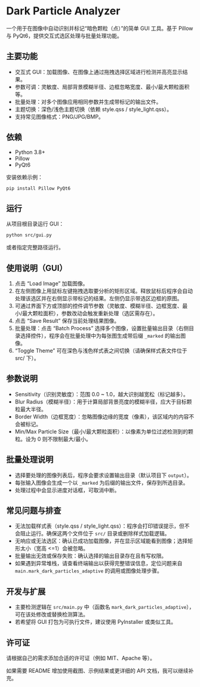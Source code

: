 # Dark Particle Analyzer

一个用于在图像中自动识别并标记“暗色颗粒（点）”的简单 GUI 工具。基于 Pillow 与 PyQt6，提供交互式选区处理与批量处理功能。

## 主要功能
- 交互式 GUI：加载图像、在图像上通过拖拽选择区域进行检测并高亮显示结果。
- 参数可调：灵敏度、局部背景模糊半径、边框忽略宽度、最小/最大颗粒面积等。
- 批量处理：对多个图像应用相同参数并生成带标记的输出文件。
- 主题切换：深色/浅色主题切换（依赖 style.qss / style_light.qss）。
- 支持常见图像格式：PNG/JPG/BMP。

## 依赖
- Python 3.8+
- Pillow
- PyQt6

安装依赖示例：
```bash
pip install Pillow PyQt6
```

## 运行
从项目根目录运行 GUI：
```bash
python src/gui.py
```
或者指定完整路径运行。

## 使用说明（GUI）
1. 点击 “Load Image” 加载图像。  
2. 在左侧图像上用鼠标左键拖拽选取要分析的矩形区域。释放鼠标后程序会自动处理该选区并在右侧显示带标记的结果。左侧仍显示带选区边框的原图。  
3. 可通过界面下方或顶部的控件调节参数（灵敏度、模糊半径、边框宽度、最小/最大颗粒面积），参数改动会触发重新处理（选区需存在）。  
4. 点击 “Save Result” 保存当前处理结果图像。  
5. 批量处理：点击 “Batch Process” 选择多个图像，设置批量输出目录（右侧目录选择控件），程序会在批量处理中为每张图生成带后缀 `_marked` 的输出图像。  
6. “Toggle Theme” 可在深色与浅色样式表之间切换（请确保样式表文件位于 src/ 下）。

## 参数说明
- Sensitivity（识别灵敏度）：范围 0.0 ~ 1.0，越大识别越宽松（标记越多）。  
- Blur Radius（模糊半径）：用于计算局部背景亮度的模糊半径，应大于目标颗粒最大半径。  
- Border Width（边框宽度）：忽略图像边缘的宽度（像素），该区域内的内容不会被标记。  
- Min/Max Particle Size（最小/最大颗粒面积）：以像素为单位过滤检测到的颗粒。设为 0 则不限制最大/最小。

## 批量处理说明
- 选择要处理的图像列表后，程序会要求设置输出目录（默认项目下 `output`）。  
- 每张输入图像会生成一个以 `_marked` 为后缀的输出文件，保存到所选目录。  
- 处理过程中会显示进度对话框，可取消中断。

## 常见问题与排查
- 无法加载样式表（style.qss / style_light.qss）：程序会打印错误提示，但不会阻止运行。确保这两个文件位于 `src/` 目录或删除样式加载逻辑。  
- 无响应或无法选区：确认已成功加载图像，并在显示区域能看到图像；选择矩形太小（宽高 <=1）会被忽略。  
- 批量输出无效或保存失败：确认选择的输出目录存在且有写权限。  
- 如果遇到异常堆栈，请查看终端输出以获得完整错误信息，定位问题来自 `main.mark_dark_particles_adaptive` 的调用或图像处理步骤。

## 开发与扩展
- 主要检测逻辑在 `src/main.py` 中（函数名 `mark_dark_particles_adaptive`），可在该处修改或替换检测算法。  
- 若希望将 GUI 打包为可执行文件，建议使用 PyInstaller 或类似工具。

## 许可证
请根据自己的需求添加合适的许可证（例如 MIT、Apache 等）。

如果需要 README 增加使用截图、示例结果或更详细的 API 文档，我可以继续补充。